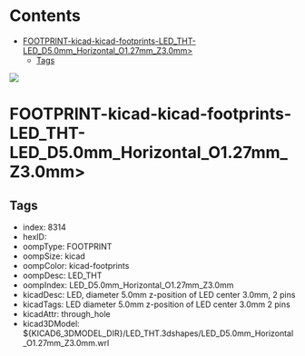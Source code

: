 



Contents
========

* [FOOTPRINT-kicad-kicad-footprints-LED_THT-LED_D5.0mm_Horizontal_O1.27mm_Z3.0mm>](#footprint-kicad-kicad-footprints-led_tht-led_d50mm_horizontal_o127mm_z30mm)
	* [Tags](#tags)
  
![][im]
# FOOTPRINT-kicad-kicad-footprints-LED_THT-LED_D5.0mm_Horizontal_O1.27mm_Z3.0mm>

## Tags

- index: 8314
- hexID: 
- oompType: FOOTPRINT
- oompSize: kicad
- oompColor: kicad-footprints
- oompDesc: LED_THT
- oompIndex: LED_D5.0mm_Horizontal_O1.27mm_Z3.0mm
- kicadDesc: LED, diameter 5.0mm z-position of LED center 3.0mm, 2 pins
- kicadTags: LED diameter 5.0mm z-position of LED center 3.0mm 2 pins
- kicadAttr: through_hole
- kicad3DModel: ${KICAD6_3DMODEL_DIR}/LED_THT.3dshapes/LED_D5.0mm_Horizontal_O1.27mm_Z3.0mm.wrl



[im]: image.png
